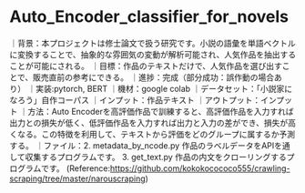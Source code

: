 # Auto_Encoder_classifier_for_novels
｜背景：本プロジェクトは修士論文で扱う研究です。小説の語彙を単語ベクトルに変換することで、抽象的な雰囲気の変動が解析可能され、人気作品を抽出することが可能にされる。 
｜目標：作品のテキストだけで、人気作品を選び出すことで、販売直前の参考にできる。 ｜進捗：完成（部分成功：誤作動の場合あり） 
｜実装:pytorch, BERT ｜機材：google colab 
｜データセット：「小説家になろう」自作コーパス 
｜インプット：作品テキスト 
｜アウトプット：インプット 
｜方法：Auto Encoderを高評価作品で訓練すると、高評価作品を入力すれば出力との損失が低く、低評価作品を入力すれば出力と入力の差ができ、損失が高くなる。この特徴を利用して、テキストから評価をどのグループに属するか予測する。 
｜ファイル：2. metadata_by_ncode.py 作品のラベルデータをAPIを通して収集するプログラムです。 3. get_text.py 作品の内文をクローリングするプログラムです。 (Reference:https://github.com/kokokocococo555/crawling-scraping/tree/master/narouscraping)
